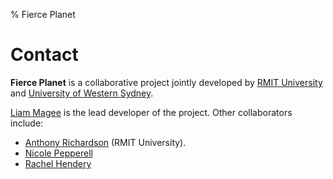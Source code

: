 % Fierce Planet

# Contact

**Fierce Planet** is a collaborative project jointly developed by
[RMIT University](http://www.rmit.edu.au)  and [University of Western Sydney](http://www.uws.edu.au).

[Liam Magee](http://www.uws.edu.au/ics/people/researchers/liam_magee) is the lead developer of the project. Other collaborators include:

 - [Anthony Richardson](http://www1.rmit.edu.au/browse/About%20RMIT%2FContact%2FAll%20contacts%2FStaff%2Fby%20name%2FR%2F;ID=yuvu89pijqtp;STATUS=A) (RMIT University).
 - [Nicole Pepperell](http://www1.rmit.edu.au/browse/About%20RMIT%2FContact%2FAll%20contacts%2FStaff%2Fby%20name%2FP%2F;ID=8byriqez887k1;STATUS=A)
 - [Rachel Hendery](http://www.uws.edu.au/staff_profiles/uws_profiles/doctor_rachel_hendery)

